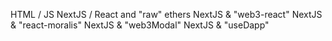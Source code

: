 HTML / JS
NextJS / React and "raw" ethers
NextJS & "web3-react"
NextJS & "react-moralis"
NextJS & "web3Modal"
NextJS & "useDapp"
